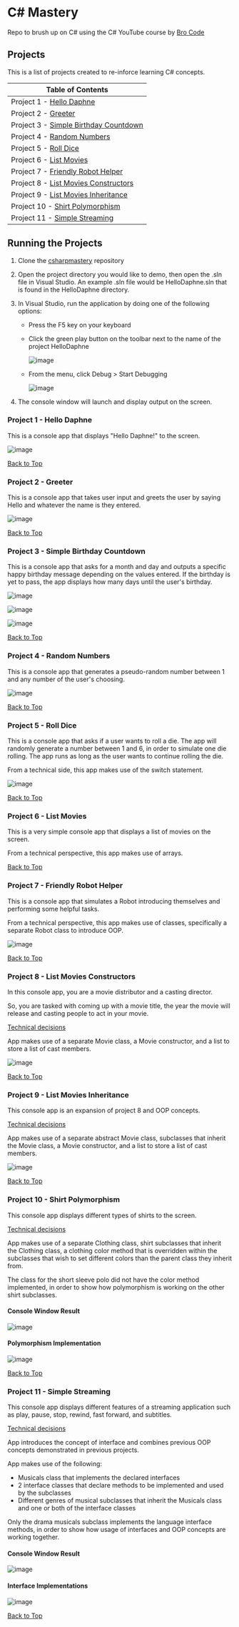 # C# Mastery

Repo to brush up on C# using the C# YouTube course by [Bro Code](https://www.youtube.com/watch?v=wxznTygnRfQ)

## Projects

This is a list of projects created to re-inforce learning C# concepts.

| Table of Contents                                                                                                          |
| -------------------------------------------------------------------------------------------------------------------------- |
| Project 1 - [Hello Daphne](https://github.com/thisislink/csharpmastery#project-1---hello-daphne)                           |
| Project 2 - [Greeter](https://github.com/thisislink/csharpmastery#project-2---greeter)                                     |
| Project 3 - [Simple Birthday Countdown](https://github.com/thisislink/csharpmastery#project-3---simple-birthday-countdown) |
| Project 4 - [Random Numbers](https://github.com/thisislink/csharpmastery#project-4---random-numbers)                       |
| Project 5 - [Roll Dice](https://github.com/thisislink/csharpmastery#project-5---roll-dice)                                 |
| Project 6 - [List Movies](https://github.com/thisislink/csharpmastery#project-6---list-movies)                             |
| Project 7 - [Friendly Robot Helper](https://github.com/thisislink/csharpmastery#project-7---friendly-robot-helper)         |
| Project 8 - [List Movies Constructors](https://github.com/thisislink/csharpmastery#project-8---list-movies-constructors)   |
| Project 9 - [List Movies Inheritance](https://github.com/thisislink/csharpmastery#project-9---list-movies-inheritance)     |
| Project 10 - [Shirt Polymorphism](https://github.com/thisislink/csharpmastery#project-10---shirt-polymorphism)             |
| Project 11 - [Simple Streaming](https://github.com/thisislink/csharpmastery#project-10---simple-streaming)                 |

## Running the Projects

1. Clone the [csharpmastery](https://github.com/thisislink/csharpmastery.git) repository
2. Open the project directory you would like to demo, then open the .sln file in Visual Studio. An example .sln file would be HelloDaphne.sln that is found in the HelloDaphne directory.
3. In Visual Studio, run the application by doing one of the following options:

   - Press the F5 key on your keyboard
   - Click the green play button on the toolbar next to the name of the project HelloDaphne

     ![image](https://github.com/thisislink/csharpmastery/blob/main/Assets/RunningProjectsReadmeAssets/play-button.png?raw=true)

   - From the menu, click Debug > Start Debugging

     ![image](https://github.com/thisislink/csharpmastery/blob/main/Assets/RunningProjectsReadmeAssets/start-debugging.png?raw=true)

4. The console window will launch and display output on the screen.

### Project 1 - Hello Daphne

This is a console app that displays "Hello Daphne!" to the screen.

![image](https://github.com/thisislink/csharpmastery/blob/main/Assets/HelloDaphneReadmeAssets/console-window.png?raw=true)

[Back to Top](https://github.com/thisislink/csharpmastery#projects)

### Project 2 - Greeter

This is a console app that takes user input and greets the user by saying Hello and whatever the name is they entered.

![image](https://github.com/thisislink/csharpmastery/blob/main/Assets/GreeterReadmeAssets/greeter.png?raw=true)

[Back to Top](https://github.com/thisislink/csharpmastery#projects)

### Project 3 - Simple Birthday Countdown

This is a console app that asks for a month and day and outputs a specific happy birthday message depending on the values entered. If the birthday is yet to pass, the app displays how many days until the user's birthday.

![image](https://github.com/thisislink/csharpmastery/blob/main/Assets/SimpleBirthdayCountdownAssets/birthday-passed.png?raw=true)

![image](https://github.com/thisislink/csharpmastery/blob/main/Assets/SimpleBirthdayCountdownAssets/birthday-today.png?raw=true)

![image](https://github.com/thisislink/csharpmastery/blob/main/Assets/SimpleBirthdayCountdownAssets/future-birthday.png?raw=true)

[Back to Top](https://github.com/thisislink/csharpmastery#projects)

### Project 4 - Random Numbers

This is a console app that generates a pseudo-random number between 1 and any number of the user's choosing.

![image](https://github.com/thisislink/csharpmastery/blob/main/Assets/RandomNumbersAssets/random-numbers.png?raw=true)

[Back to Top](https://github.com/thisislink/csharpmastery#projects)

### Project 5 - Roll Dice

This is a console app that asks if a user wants to roll a die. The app will randomly generate a number between 1 and 6, in order to simulate one die rolling. The app runs as long as the user wants to continue rolling the die.

From a technical side, this app makes use of the switch statement.

![image](https://github.com/thisislink/csharpmastery/blob/main/Assets/RollDiceAssets/rolldice.png?raw=true)

[Back to Top](https://github.com/thisislink/csharpmastery#projects)

### Project 6 - List Movies

This is a very simple console app that displays a list of movies on the screen.

From a technical perspective, this app makes use of arrays.

[Back to Top](https://github.com/thisislink/csharpmastery#projects)

### Project 7 - Friendly Robot Helper

This is a console app that simulates a Robot introducing themselves and performing some helpful tasks.

From a technical perspective, this app makes use of classes, specifically a separate Robot class to introduce OOP.

![image](https://github.com/thisislink/csharpmastery/blob/main/Assets/FriendlyRobotAssets/helper-robot-simple.png?raw=true)

[Back to Top](https://github.com/thisislink/csharpmastery#projects)

### Project 8 - List Movies Constructors

In this console app, you are a movie distributor and a casting director.

So, you are tasked with coming up with a movie title, the year the movie will release and casting people to act in your movie.

<ins>Technical decisions</ins>

App makes use of a separate Movie class, a Movie constructor, and a list to store a list of cast members.

![image](https://github.com/thisislink/csharpmastery/blob/main/Assets/ListMoviesConstructorsAssets/list-movies-constructors.png?raw=true)

[Back to Top](https://github.com/thisislink/csharpmastery#projects)

### Project 9 - List Movies Inheritance

This console app is an expansion of project 8 and OOP concepts.

<ins>Technical decisions</ins>

App makes use of a separate abstract Movie class, subclasses that inherit the Movie class, a Movie constructor, and a list to store a list of cast members.

![image](https://github.com/thisislink/csharpmastery/blob/main/Assets/ListMoviesInheritanceAssets/list-movies-inheritance.png?raw=true)

[Back to Top](https://github.com/thisislink/csharpmastery#projects)

### Project 10 - Shirt Polymorphism

This console app displays different types of shirts to the screen.

<ins>Technical decisions</ins>

App makes use of a separate Clothing class, shirt subclasses that inherit the Clothing class, a clothing color method that is overridden within the subclasses that wish to set different colors than the parent class they inherit from.

The class for the short sleeve polo did not have the color method implemented, in order to show how polymorphism is working on the other shirt subclasses.

#### Console Window Result

![image](https://github.com/thisislink/csharpmastery/blob/main/Assets/ShirtPolymorphismAssets/shirt-polymorphism-result.png?raw=true)

#### Polymorphism Implementation

![image](https://github.com/thisislink/csharpmastery/blob/main/Assets/ShirtPolymorphismAssets/shirt-polymorphism-code.png?raw=true)

[Back to Top](https://github.com/thisislink/csharpmastery#projects)

### Project 11 - Simple Streaming

This console app displays different features of a streaming application such as play, pause, stop, rewind, fast forward, and subtitles.

<ins>Technical decisions</ins>

App introduces the concept of interface and combines previous OOP concepts demonstrated in previous projects.

App makes use of the following:

- Musicals class that implements the declared interfaces
- 2 interface classes that declare methods to be implemented and used by the subclasses
- Different genres of musical subclasses that inherit the Musicals class and one or both of the interface classes

Only the drama musicals subclass implements the language interface methods, in order to show how usage of interfaces and OOP concepts are working together.

#### Console Window Result

![image](https://github.com/thisislink/csharpmastery/blob/main/Assets/SimpleStreamingAssets/simple-streaming-result.png?raw=true)

#### Interface Implementations

![image](https://github.com/thisislink/csharpmastery/blob/main/Assets/SimpleStreamingAssets/simple-streaming-code.png?raw=true)

[Back to Top](https://github.com/thisislink/csharpmastery#projects)
